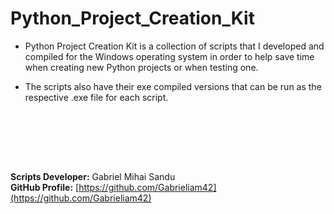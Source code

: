# Python_Project_Creation_Kit



* Python Project Creation Kit is a collection of scripts that I developed and compiled for the Windows operating system in order to help save time when creating new Python projects or when testing one.

* The scripts also have their exe compiled versions that can be run as the respective .exe file for each script.








<br><br>




<br><br>




**Scripts Developer:** Gabriel Mihai Sandu  
**GitHub Profile:** [https://github.com/Gabrieliam42](https://github.com/Gabrieliam42)
